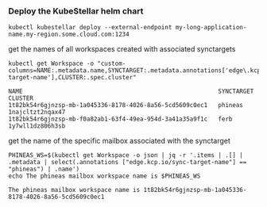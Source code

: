 <!--user-example1-stage-1a-start-->
### Deploy the KubeStellar helm chart

```shell
kubectl kubestellar deploy --external-endpoint my-long-application-name.my-region.some.cloud.com:1234
```

get the names of all workspaces created with associated synctargets

```shell
kubectl get Workspace -o "custom-columns=NAME:.metadata.name,SYNCTARGET:.metadata.annotations['edge\.kcp\.io/sync-target-name'],CLUSTER:.spec.cluster"
```
``` { .bash .no-copy }
NAME                                                       SYNCTARGET   CLUSTER
1t82bk54r6gjnzsp-mb-1a045336-8178-4026-8a56-5cd5609c0ec1   phineas      1najcltzt2nqax47
1t82bk54r6gjnzsp-mb-f0a82ab1-63f4-49ea-954d-3a41a35a9f1c   ferb         1y7wll1dz806h3sb
```

get the name of the specific mailbox associated with the synctarget

```shell
PHINEAS_WS=$(kubectl get Workspace -o json | jq -r '.items | .[] | .metadata | select(.annotations ["edge.kcp.io/sync-target-name"] == "phineas") | .name')
echo The phineas mailbox workspace name is $PHINEAS_WS
```


``` { .bash .no-copy }
The phineas mailbox workspace name is 1t82bk54r6gjnzsp-mb-1a045336-8178-4026-8a56-5cd5609c0ec1
```
<!--user-example1-stage-1a-end-->
